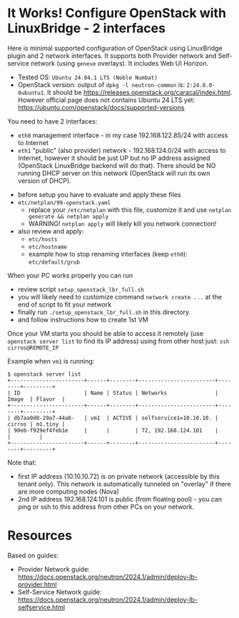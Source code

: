 # It Works! Configure OpenStack with LinuxBridge - 2 interfaces

Here is minimal supported configuration of OpenStack using LinuxBridge plugin and 2
network interfaces. It supports both Provider network and Self-service network
(using `geneve` overlays). It includes Web UI Horizon.

- Tested OS: `Ubuntu 24.04.1 LTS (Noble Numbat)`
- OpenStack version: output of `dpkg -l neutron-common` is: `2:24.0.0-0ubuntu1`. It should
  be https://releases.openstack.org/caracal/index.html. However official page
  does not contains Ubuntu 24 LTS yet: https://ubuntu.com/openstack/docs/supported-versions


You need to have 2 interfaces:
* `eth0` management interface - in my case 192.168.122.85/24 with access to Internet
* `eth1` "public" (also provider) network - 192.168.124.0/24 with access to Internet, however
   it should be just UP but no IP address assigned (OpenStack LinuxBridge backend will do that).
   There should be NO running DHCP server on this network (OpenStack will run its own version of DHCP).

- before setup you have to evaluate and apply these files
- `etc/netplan/99-openstack.yaml`
  - replace your `/etc/netplan` with this file, customize it and use `netplan generate && netplan apply`
  - WARNING! `netplan apply` will likely kill you network connection!
- also review and apply:
  - `etc/hosts`
  - `etc/hostname`
  - example how to stop renaming interfaces (keep `eth0`): `etc/default/grub`

When your PC works properly you can run

- review script `setup_openstack_lbr_full.sh`
- you will likely need to customize command `network create ...` at the end of
  script to fit your network
- finally run `./setup_openstack_lbr_full.sh` in this directory.
- and follow instructions how to create 1st VM

Once your VM starts you should be able to access it remotely (use `openstack server list` to find its
IP address) using from other host just: `ssh cirros@REMOTE_IP`

Example when `vm1` is running:
```shell
$ openstack server list 
+-----------------------+------+--------+------------------------+--------+---------+
| ID                    | Name | Status | Networks               | Image  | Flavor  |
+-----------------------+------+--------+------------------------+--------+---------+
| db7aa9d0-29a7-44a6-   | vm1  | ACTIVE | selfservice1=10.10.10. | cirros | m1.tiny |
| 90eb-f929ef4feb1e     |      |        | 72, 192.168.124.101    |        |         |
+-----------------------+------+--------+------------------------+--------+---------+
```
Note that:
* first IP address (10.10.10.72) is on private network (accessible by 
  this tenant only). This network is automatically tunneled on "overlay"
  if there are more computing nodes (Nova)
* 2nd IP address 192.168.124.101 is public (from floating pool) - you 
  can ping or ssh to this address from other PCs on your network.

# Resources

Based on guides:
- Provider Network guide: https://docs.openstack.org/neutron/2024.1/admin/deploy-lb-provider.html
- Self-Service Network guide: https://docs.openstack.org/neutron/2024.1/admin/deploy-lb-selfservice.html
